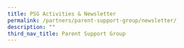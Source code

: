 ```yaml
---
title: PSG Activities & Newsletter
permalink: /partners/parent-support-group/newsletter/
description: ""
third_nav_title: Parent Support Group
---
```

